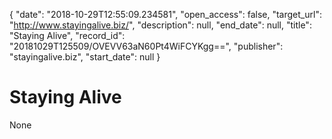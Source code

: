 {
  "date": "2018-10-29T12:55:09.234581", 
  "open_access": false, 
  "target_url": "http://www.stayingalive.biz/", 
  "description": null, 
  "end_date": null, 
  "title": "Staying Alive", 
  "record_id": "20181029T125509/OVEVV63aN60Pt4WiFCYKgg==", 
  "publisher": "stayingalive.biz", 
  "start_date": null
}

# Staying Alive

None